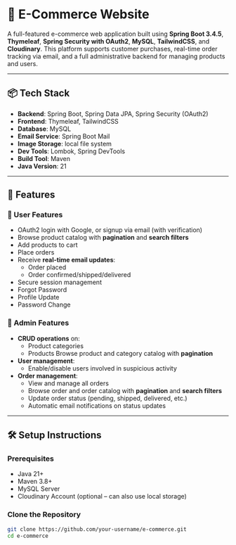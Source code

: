 # 🛒 E-Commerce Website

A full-featured e-commerce web application built using **Spring Boot 3.4.5**, **Thymeleaf**, **Spring Security with OAuth2**, **MySQL**, **TailwindCSS**, and **Cloudinary**. This platform supports customer purchases, real-time order tracking via email, and a full administrative backend for managing products and users.

---

## 📦 Tech Stack

- **Backend**: Spring Boot, Spring Data JPA, Spring Security (OAuth2)
- **Frontend**: Thymeleaf, TailwindCSS
- **Database**: MySQL
- **Email Service**: Spring Boot Mail
- **Image Storage**:  local file system
- **Dev Tools**: Lombok, Spring DevTools
- **Build Tool**: Maven
- **Java Version**: 21

---

## 🚀 Features

### 👤 User Features

- OAuth2 login with Google, or signup via email (with verification)
- Browse product catalog with **pagination** and **search filters**
- Add products to cart
- Place orders
- Receive **real-time email updates**:
  - Order placed
  - Order confirmed/shipped/delivered
- Secure session management
- Forgot Password
- Profile Update
- Password Change

### 🔐 Admin Features

- **CRUD operations** on:
  - Product categories
  - Products
Browse product and category catalog with **pagination** 
- **User management**:
  - Enable/disable users involved in suspicious activity
- **Order management**:
  - View and manage all orders
  - Browse order and order catalog with **pagination** and **search filters**
  - Update order status (pending, shipped, delivered, etc.)
  - Automatic email notifications on status updates

---

## 🛠 Setup Instructions

### Prerequisites

- Java 21+
- Maven 3.8+
- MySQL Server
- Cloudinary Account (optional – can also use local storage)

### Clone the Repository

```bash
git clone https://github.com/your-username/e-commerce.git
cd e-commerce

